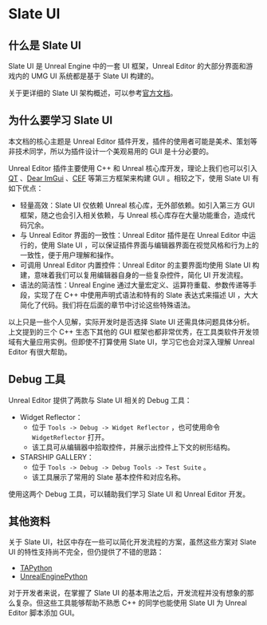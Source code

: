 # Slate UI

## 什么是 Slate UI

Slate UI 是 Unreal Engine 中的一套 UI 框架，Unreal Editor 的大部分界面和游戏内的 UMG UI 系统都是基于 Slate UI 构建的。

关于更详细的 Slate UI 架构概述，可以参考[官方文档](https://docs.unrealengine.com/5.0/zh-CN/understanding-the-slate-ui-architecture-in-unreal-engine/)。

## 为什么要学习 Slate UI

本文档的核心主题是 Unreal Editor 插件开发，插件的使用者可能是美术、策划等非技术同学，所以为插件设计一个美观易用的 GUI 是十分必要的。

Unreal Editor 插件主要使用 C++ 和 Unreal 核心库开发，理论上我们也可以引入 [QT](https://www.qt.io/) 、[Dear ImGui](https://github.com/ocornut/imgui) 、[CEF](https://bitbucket.org/chromiumembedded/cef/src/master/) 等第三方框架来构建 GUI 。相较之下，使用 Slate UI 有如下优点：

- 轻量高效：Slate UI 仅依赖 Unreal 核心库，无外部依赖。如引入第三方 GUI 框架，随之也会引入相关依赖，与 Unreal 核心库存在大量功能重合，造成代码冗余。
- 与 Unreal Editor 界面的一致性：Unreal Editor 插件是在 Unreal Editor 中运行的，使用 Slate UI ，可以保证插件界面与编辑器界面在视觉风格和行为上的一致性，便于用户理解和操作。
- 可调用 Unreal Editor 内置控件：Unreal Editor 的主要界面均使用 Slate UI 构建，意味着我们可以复用编辑器自身的一些复杂控件，简化 UI 开发流程。
- 语法的简洁性：Unreal Engine 通过大量宏定义、运算符重载、参数传递等手段，实现了在 C++ 中使用声明式语法和特有的 Slate 表达式来描述 UI ，大大简化了代码。我们将在后面的章节中讨论这些特殊语法。

以上只是一些个人见解，实际开发时是否选择 Slate UI 还需具体问题具体分析。上文提到的三个 C++ 生态下其他的 GUI 框架也都非常优秀，在工具类软件开发领域有大量应用实例。但即使不打算使用 Slate UI，学习它也会对深入理解 Unreal Editor 有很大帮助。

## Debug 工具

Unreal Editor 提供了两款与 Slate UI 相关的 Debug 工具：

- Widget Reflector：
  - 位于 `Tools -> Debug -> Widget Reflector` ，也可使用命令 `WidgetReflector` 打开。
  - 该工具可从编辑器中拾取控件，并展示出控件上下文的树形结构。
- STARSHIP GALLERY：
  - 位于 `Tools -> Debug -> Debug Tools -> Test Suite` 。
  - 该工具展示了常用的 Slate 基本控件和对应名称。

使用这两个 Debug 工具，可以辅助我们学习 Slate UI 和 Unreal Editor 开发。

## 其他资料

关于 Slate UI，社区中存在一些可以简化开发流程的方案，虽然这些方案对 Slate UI 的特性支持尚不完全，但仍提供了不错的思路：

- [TAPython](https://www.tacolor.xyz/pages/TAPython.html)
- [UnrealEnginePython](https://github.com/20tab/UnrealEnginePython)

对于开发者来说，在掌握了 Slate UI 的基本用法之后，开发流程并没有想象的那么复杂。但这些工具能够帮助不熟悉 C++ 的同学也能使用 Slate UI 为 Unreal Editor 脚本添加 GUI。
